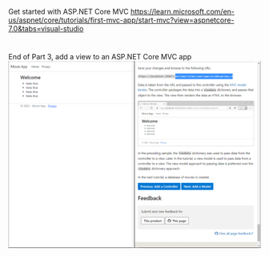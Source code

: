 Get started with ASP.NET Core MVC https://learn.microsoft.com/en-us/aspnet/core/tutorials/first-mvc-app/start-mvc?view=aspnetcore-7.0&tabs=visual-studio

#
End of Part 3, add a view to an ASP.NET Core MVC app
![screenshot](EndOfPart3.PNG)